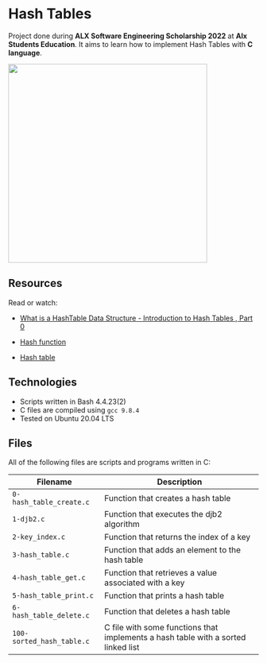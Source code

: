 # Hash Tables

Project done during **ALX Software Engineering Scholarship 2022** at **Alx Students Education**. It aims to learn how to implement Hash Tables with **C language**.

<img src="https://s3.amazonaws.com/intranet-projects-files/holbertonschool-low_level_programming/253/php.png" width="400"/>

## Resources
Read or watch:

* [What is a HashTable Data Structure - Introduction to Hash Tables , Part 0](https://www.youtube.com/watch?v=MfhjkfocRR0)

* [Hash function](https://en.wikipedia.org/wiki/Hash_function)

* [Hash table](https://en.wikipedia.org/wiki/Hash_table)

## Technologies
* Scripts written in Bash 4.4.23(2)
* C files are compiled using `gcc 9.8.4`
* Tested on Ubuntu 20.04 LTS

## Files
All of the following files are scripts and programs written in C:

| Filename | Description |
| -------- | ----------- |
| `0-hash_table_create.c` | Function that creates a hash table |
| `1-djb2.c` | Function that executes the djb2 algorithm |
| `2-key_index.c` | Function that returns the index of a key |
| `3-hash_table.c` | Function that adds an element to the hash table |
| `4-hash_table_get.c` | Function that retrieves a value associated with a key |
| `5-hash_table_print.c` | Function that prints a hash table |
| `6-hash_table_delete.c` | Function that deletes a hash table |
| `100-sorted_hash_table.c` | C file with some functions that implements a hash table with a sorted linked list |

